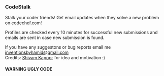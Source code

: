 ### CodeStalk

Stalk your coder friends! Get email updates when they solve a new problem on codechef.com!

Profiles are checked every 10 minutes for successful new submissions and emails are sent in case new submission is found. 

If you have any suggestons or bug reports email me inventionsbyhamid@gmail.com  
Credits: [Shivam Kapoor](https://www.facebook.com/hashdragon) for idea and motivation :)

#### WARNING UGLY CODE
